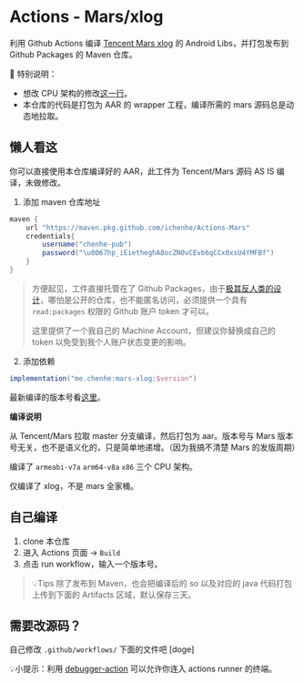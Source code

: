 # Actions - Mars/xlog

利用 Github Actions 编译 [Tencent Mars xlog](https://github.com/Tencent/mars) 的 Android Libs，并打包发布到 Github Packages 的 Maven 仓库。

🚩 特别说明：

- 想改 CPU 架构的修改[这一行](https://github.com/ichenhe/Actions-Mars/blob/2f7a7e759625d657f9d9d8c025e18cd2c34533ac/.github/workflows/build.yml#L41)。
- 本仓库的代码是打包为 AAR 的 wrapper 工程，编译所需的 mars 源码总是动态地拉取。

## 懒人看这

你可以直接使用本仓库编译好的 AAR，此工件为 Tencent/Mars 源码 AS IS 编译，未做修改。

1. 添加 maven 仓库地址

```groovy
maven {
    url "https://maven.pkg.github.com/ichenhe/Actions-Mars"
    credentials{
        username("chenhe-pub")
        password("\u0067hp_iEietheghA8ocZN0vCEvb6qCCx0xsU4YMFBf")
    }
}
```

>方便起见，工件直接托管在了 Github Packages，由于[极其反人类的设计](https://github.community/t/download-from-github-package-registry-without-authentication/14407/111)，哪怕是公开的仓库，也不能匿名访问，必须提供一个具有 `read:packages` 权限的 Github 账户 token 才可以。
>
>这里提供了一个我自己的 Machine Account，但建议你替换成自己的 token 以免受到我个人账户状态变更的影响。

2. 添加依赖

```groovy
implementation("me.chenhe:mars-xlog:$version")
```

最新编译的版本号看[这里](https://github.com/ichenhe/Actions-Mars/packages/925085)。

**编译说明**

从 Tencent/Mars 拉取 master 分支编译，然后打包为 aar。版本号与 Mars 版本号无关，也不是语义化的，只是简单地递增。（因为我搞不清楚 Mars 的发版周期）

编译了 `armeabi-v7a` `arm64-v8a` `x86` 三个 CPU 架构。

仅编译了 xlog，不是 mars 全家桶。

## 自己编译

1. clone 本仓库
2. 进入 Actions 页面 -> `Build`
3. 点击 run workflow，输入一个版本号。

> 💡Tips 除了发布到 Maven，也会把编译后的 so 以及对应的 java 代码打包上传到下面的 Artifacts 区域，默认保存三天。

## 需要改源码？

自己修改 `.github/workflows/` 下面的文件吧 [doge]

💡小提示：利用 [debugger-action](https://github.com/csexton/debugger-action) 可以允许你连入 actions runner 的终端。

